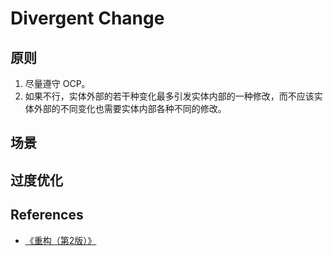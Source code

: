 # Divergent Change


## 原则
1. 尽量遵守 OCP。
2. 如果不行，实体外部的若干种变化最多引发实体内部的一种修改，而不应该实体外部的不同变化也需要实体内部各种不同的修改。


## 场景


## 过度优化





















































## References
* [《重构（第2版）》](https://book.douban.com/subject/33400354/)

